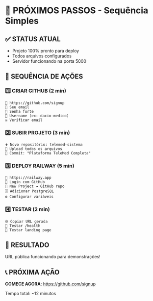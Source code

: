 # 🎯 PRÓXIMOS PASSOS - Sequência Simples

## ✅ STATUS ATUAL
- Projeto 100% pronto para deploy
- Todos arquivos configurados
- Servidor funcionando na porta 5000

## 🚀 SEQUÊNCIA DE AÇÕES

### 1️⃣ CRIAR GITHUB (2 min)
```
🔗 https://github.com/signup
📧 Seu email
🔐 Senha forte
👤 Username (ex: dacio-medico)
✉️ Verificar email
```

### 2️⃣ SUBIR PROJETO (3 min)
```
➕ Novo repositório: telemed-sistema
📁 Upload todos os arquivos
💬 Commit: "Plataforma TeleMed Completa"
```

### 3️⃣ DEPLOY RAILWAY (5 min)
```
🔗 https://railway.app
🔐 Login com GitHub
🚀 New Project → GitHub repo
🗄️ Adicionar PostgreSQL
⚙️ Configurar variáveis
```

### 4️⃣ TESTAR (2 min)
```
🌐 Copiar URL gerada
🧪 Testar /health
📱 Testar landing page
```

## 🎉 RESULTADO
URL pública funcionando para demonstrações!

## 📞 PRÓXIMA AÇÃO
**COMECE AGORA**: https://github.com/signup

Tempo total: ~12 minutos